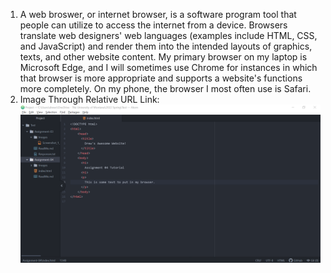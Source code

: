 1. A web broswer, or internet browser, is a software program tool that people can utilize to access the internet from a device. Browsers translate web designers' web languages (examples include HTML, CSS, and JavaScript) and render them into the intended layouts of graphics, texts, and other website content. My primary browser on my laptop is Microsoft Edge, and I will sometimes use Chrome for instances in which that browser is more appropriate and supports a website's functions more completely. On my phone, the browser I most often use is Safari.
2. Image Through Relative URL Link:
![Atom Assignment 4 Screenshot](./Images/Screenshot_1_Assignment_04.PNG)
